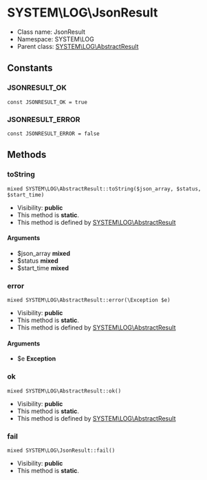 SYSTEM\LOG\JsonResult
===============






* Class name: JsonResult
* Namespace: SYSTEM\LOG
* Parent class: [SYSTEM\LOG\AbstractResult](SYSTEM-LOG-AbstractResult)



Constants
----------


### JSONRESULT_OK

    const JSONRESULT_OK = true





### JSONRESULT_ERROR

    const JSONRESULT_ERROR = false







Methods
-------


### toString

    mixed SYSTEM\LOG\AbstractResult::toString($json_array, $status, $start_time)





* Visibility: **public**
* This method is **static**.
* This method is defined by [SYSTEM\LOG\AbstractResult](SYSTEM-LOG-AbstractResult)


#### Arguments
* $json_array **mixed**
* $status **mixed**
* $start_time **mixed**



### error

    mixed SYSTEM\LOG\AbstractResult::error(\Exception $e)





* Visibility: **public**
* This method is **static**.
* This method is defined by [SYSTEM\LOG\AbstractResult](SYSTEM-LOG-AbstractResult)


#### Arguments
* $e **Exception**



### ok

    mixed SYSTEM\LOG\AbstractResult::ok()





* Visibility: **public**
* This method is **static**.
* This method is defined by [SYSTEM\LOG\AbstractResult](SYSTEM-LOG-AbstractResult)




### fail

    mixed SYSTEM\LOG\JsonResult::fail()





* Visibility: **public**
* This method is **static**.



